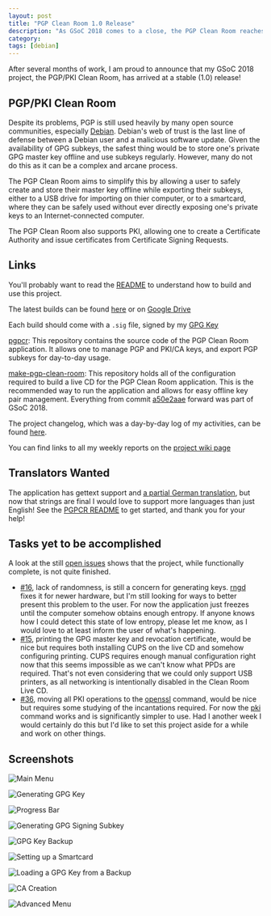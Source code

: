 ```yaml
---
layout: post
title: "PGP Clean Room 1.0 Release"
description: "As GSoC 2018 comes to a close, the PGP Clean Room reaches a stable release."
category: 
tags: [debian]
---
```


After several months of work, I am proud to announce that my GSoC 2018 project,
the PGP/PKI Clean Room, has arrived at a stable (1.0) release!

PGP/PKI Clean Room
------------------
Despite its problems, PGP is still used heavily by many open source
communities, especially [Debian](https://debian.org). Debian's web of trust is
the last line of defense between a Debian user and a malicious software update.
Given the availability of GPG subkeys, the safest thing would be to store one's
private GPG master key offline and use subkeys regularly. However, many do not
do this as it can be a complex and arcane process.

The PGP Clean Room aims to simplify this by allowing a user to safely create
and store their master key offline while exporting their subkeys, either to
a USB drive for importing on thier computer, or to a smartcard, where they can
be safely used without ever directly exposing one's private keys to an
Internet-connected computer.

The PGP Clean Room also supports PKI, allowing one to create a Certificate
Authority and issue certificates from Certificate Signing Requests.

Links
-----

You'll probably want to read the [README](https://salsa.debian.org/tookmund-guest/make-pgp-clean-room/blob/master/README.md)
to understand how to build and use this project.

The latest builds can be found [here](http://pgpcr.tookmund.com/) or on [Google Drive](https://drive.google.com/open?id=12C4LbiZ8HuZFfPdZzRm561Wyg7TJiEvj)

Each build should come with a `.sig` file, signed by my
[GPG Key](/assets/3F90059E1AFDDD53.asc)

[pgpcr](https://salsa.debian.org/tookmund-guest/pgpcr): This repository
contains the source code of the PGP Clean Room application.
It allows one to manage PGP and PKI/CA keys, and export PGP subkeys for
day-to-day usage.

[make-pgp-clean-room](https://salsa.debian.org/tookmund-guest/make-pgp-clean-room):
This repository holds all of the configuration required to build a live CD
for the PGP Clean Room application. This is the recommended way to run the
application and allows for easy offline key pair management.
Everything from commit [a50e2aae](https://salsa.debian.org/tookmund-guest/make-pgp-clean-room/commit/a50e2aae93b855dcacabffa8320369941e1855a5)
forward was part of GSoC 2018.

The project changelog, which was a day-by-day log of my activities, can be
found [here](https://salsa.debian.org/tookmund-guest/pgpcr/blob/master/CHANGELOG.md).

You can find links to all my weekly reports on the [project wiki page](https://wiki.debian.org/JacobAdams/PGPCleanRoomLiveCD)

Translators Wanted
------------------

The application has gettext support and [a partial German translation](https://salsa.debian.org/tookmund-guest/pgpcr/merge_requests/1),
but now that strings are final I would love to support more languages than
just English! See the [PGPCR README](https://salsa.debian.org/tookmund-guest/pgpcr/blob/master/README.md)
to get started, and thank you for your help!

Tasks yet to be accomplished
----------------------------
A look at the still [open issues](https://salsa.debian.org/tookmund-guest/pgpcr/issues)
shows that the project, while functionally complete, is not quite finished.

- [#16](https://salsa.debian.org/tookmund-guest/pgpcr/issues/16), lack of
randomness, is still a concern for generating keys.
[rngd](https://packages.debian.org/stretch/rng-tools5) fixes it for newer
hardware, but I'm still looking for ways to better present this problem to
the user. For now the application just freezes until the computer somehow
obtains enough entropy. If anyone knows how I could detect this state of low
entropy, please let me know, as I would love to at least inform the user of
what's happening.
- [#15](https://salsa.debian.org/tookmund-guest/pgpcr/issues/15), printing
the GPG master key and revocation certificate, would be nice but requires
both installing CUPS on the live CD and somehow configuring printing.
CUPS requires enough manual configuration right now that this seems
impossible as we can't know what PPDs are required. That's not even
considering that we could only support USB printers, as all networking is
intentionally disabled in the Clean Room Live CD.
- [#36](https://salsa.debian.org/tookmund-guest/pgpcr/issues/36), moving all
PKI operations to the [openssl](https://manpages.debian.org/stretch/openssl/openssl.1ssl.en.html)
command, would be nice but requires some studying of the incantations required.
For now the [pki](https://manpages.debian.org/stretch/strongswan-pki/pki.1.en.html)
command works and is significantly simpler to use. Had I another week I would
certainly do this but I'd like to set this project aside for a while and work
on other things.

Screenshots
-----------
![Main Menu](/assets/pgpcr/1.0-mainmenu.png)

![Generating GPG Key](/assets/pgpcr/1.0-gpggen.png)

![Progress Bar](/assets/pgpcr/1.0-progress.png)

![Generating GPG Signing Subkey](/assets/pgpcr/1.0-subkey.png)

![GPG Key Backup](/assets/pgpcr/1.0-backup.png)

![Setting up a Smartcard](/assets/pgpcr/1.0-smartcard.png)

![Loading a GPG Key from a Backup](/assets/pgpcr/1.0-loadkey.png)

![CA Creation](/assets/pgpcr/1.0-CA.png)

![Advanced Menu](/assets/pgpcr/1.0-adv.png)
